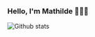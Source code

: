 ### Hello, I'm Mathilde 👱🏼‍♀️

![Github stats](https://github-readme-stats.vercel.app/api?username=mathilderiv)
